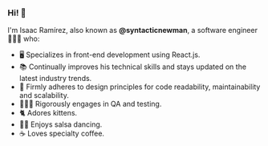 ### Hi! 👋

I'm Isaac Ramírez, also known as **@syntacticnewman**, a software engineer 👨🏻‍💻 who:

- 🖥️ Specializes in front-end development using React.js.
- 📚 Continually improves his technical skills and stays updated on the latest industry trends.
- 🧩 Firmly adheres to design principles for code readability, maintainability and scalability.
- 👨🏻‍🔬 Rigorously engages in QA and testing.
- 🐈 Adores kittens.
- 🕺🏻 Enjoys salsa dancing.
- ☕️ Loves specialty coffee.
